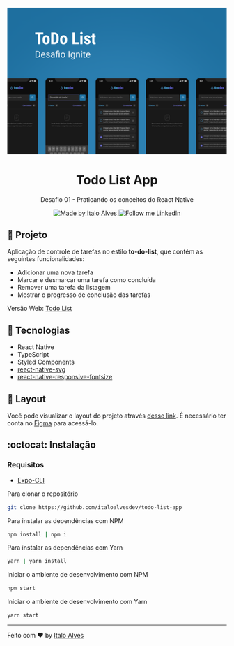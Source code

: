 <p align="center">
  <img alt="Git Explorer" src="./.github/capa.png"/>
</p>

<h1 align="center">
	Todo List App
</h1>

<p align="center">Desafio 01 - Praticando os conceitos do React Native</p>

<p align="center">
  <a href="https://github.com/italoalvesdev">
    <img alt="Made by Italo Alves" src="https://img.shields.io/badge/Made%20by-Italo%20Alves-2ecc71">
  </a>

  <a href="https://www.linkedin.com/in/italo-alvess/" target="_blank">
    <img alt="Follow me LinkedIn" src="https://img.shields.io/badge/Follow%20up-italo--alvess-2ecc71?style=social&logo=linkedin">
  </a>
</p>

## 🚀 Projeto

Aplicação de controle de tarefas no estilo **to-do-list**, que contém as seguintes funcionalidades:
- Adicionar uma nova tarefa
- Marcar e desmarcar uma tarefa como concluída
- Remover uma tarefa da listagem
- Mostrar o progresso de conclusão das tarefas

Versão Web: [Todo List](https://github.com/italoalvesdev/todo-list)

## 🔧 Tecnologias

- React Native
- TypeScript
- Styled Components
- [react-native-svg](https://docs.expo.dev/versions/latest/sdk/svg/)
- [react-native-responsive-fontsize](https://github.com/heyman333/react-native-responsive-fontSize)

## 🔖 Layout

Você pode visualizar o layout do projeto através [desse link](https://www.figma.com/file/1XfZQGSWk4HWjvwcjd2nOP/ToDo-List/duplicate). É necessário ter conta no [Figma](http://figma.com/) para acessá-lo.


## :octocat: Instalação

### Requisitos
- [Expo-CLI](https://docs.expo.dev/get-started/installation/)

Para clonar o repositório

```sh
git clone https://github.com/italoalvesdev/todo-list-app
```

Para instalar as dependências com NPM

```sh
npm install | npm i
```

Para instalar as dependências com Yarn

```sh
yarn | yarn install
```

Iniciar o ambiente de desenvolvimento com NPM

```sh
npm start
```

Iniciar o ambiente de desenvolvimento com Yarn

```sh
yarn start
```
---

Feito com ♥ by [Italo Alves](https://www.linkedin.com/in/italo-alvess/)
